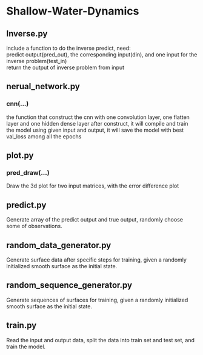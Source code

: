 # Shallow-Water-Dynamics
## Inverse.py
include a function to do the inverse predict, need: 
</br>
predict output(pred_out), the corresponding input(din), and one input for the inverse problem(test_in)
</br>
return the output of inverse problem from input

## nerual_network.py
### cnn(...)
the function that construct the cnn with one convolution layer, one flatten layer and one hidden dense layer
after construct, it will compile and train the model using given input and output, it will save the model with best val_loss among all the epochs

## plot.py
### pred_draw(...)
Draw the 3d plot for two input matrices, with the error difference plot

## predict.py
Generate array of the predict output and true output, randomly choose some of observations.

## random_data_generator.py
Generate surface data after specific steps for training, given a randomly initialized smooth surface as the initial state.

## random_sequence_generator.py
Generate sequences of surfaces for training, given a randomly initialized smooth surface as the initial state.

## train.py
Read the input and output data, split the data into train set and test set, and train the model.
